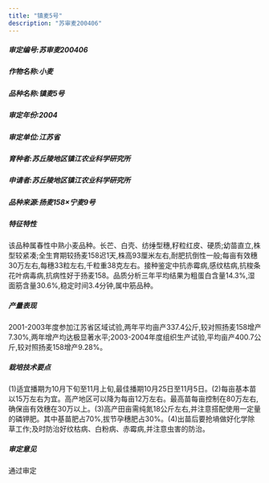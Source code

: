 ```yaml
---
title: "镇麦5号"
description: "苏审麦200406"
---
```

##### 审定编号:苏审麦200406

##### 作物名称:小麦

##### 品种名称:镇麦5号

##### 审定年份:2004

##### 审定单位:江苏省

##### 育种者:苏丘陵地区镇江农业科学研究所

##### 申请者:苏丘陵地区镇江农业科学研究所

##### 品种来源:扬麦158×宁麦9号

##### 特征特性
该品种属春性中熟小麦品种。长芒、白壳、纺缍型穗,籽粒红皮、硬质;幼苗直立,株型较紧凑;全生育期较扬麦158迟1天,株高93厘米左右,耐肥抗倒性一般;每亩有效穗30万左右,每穗33粒左右,千粒重38克左右。接种鉴定中抗赤霉病,感纹枯病,抗梭条花叶病毒病,抗病性好于扬麦158。品质分析三年平均结果为粗蛋白含量14.3%,湿面筋含量30.6%,稳定时间3.4分钟,属中筋品种。

##### 产量表现
2001-2003年度参加江苏省区域试验,两年平均亩产337.4公斤,较对照扬麦158增产7.30%,两年增产均达极显著水平;2003-2004年度组织生产试验,平均亩产400.7公斤,较对照扬麦158增产9.28%。

##### 栽培技术要点
(1)适宜播期为10月下旬至11月上旬,最佳播期10月25日至11月5日。(2)每亩基本苗以15万左右为宜。高产地区可以降为每亩12万左右。最高苗每亩控制在80万左右,确保亩有效穗在30万以上。(3)高产田亩需纯氮18公斤左右,并注意搭配使用一定量的磷钾肥。其中基苗肥占70%,拔节孕穗肥占30%。(4)出苗后要抢墒做好化学除草工作;及时防治好纹枯病、白粉病、赤霉病,并注意虫害的防治。

##### 审定意见
通过审定
